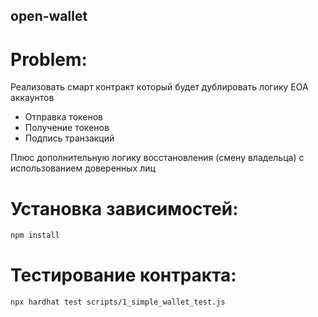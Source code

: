 ## open-wallet  

# Problem:  
Реализовать смарт контракт который будет дублировать логику EOA аккаунтов 
- Отправка токенов
- Получение токенов 
- Подпись транзакций 

Плюс дополнительную логику восстановления (смену владельца) с использованием доверенных лиц 


# Установка зависимостей:  

```bash
npm install
```

# Тестирование контракта:  

```bash
npx hardhat test scripts/1_simple_wallet_test.js
```